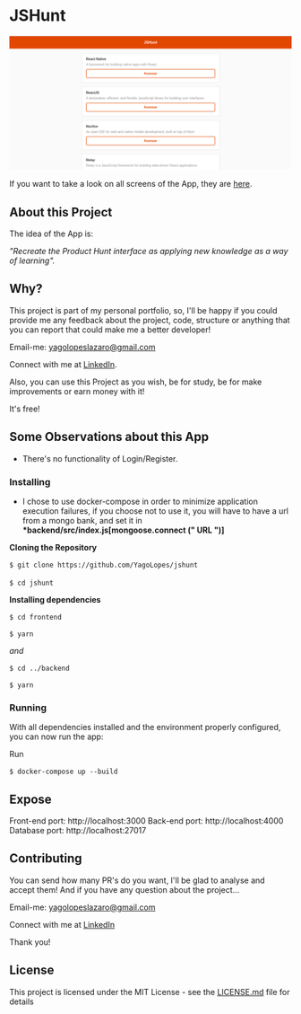 # JSHunt

![Preview-Screens](https://github.com/YagoLopes/jshunt/blob/master/doc/assets/img/jshunt.png)

If you want to take a look on all screens of the App, they are [here](https://feryq.csb.app/).

## About this Project

The idea of the App is:

_"Recreate the Product Hunt interface as applying new knowledge as a way of learning"._

## Why?

This project is part of my personal portfolio, so, I'll be happy if you could provide me any feedback about the project, code, structure or anything that you can report that could make me a better developer!

Email-me: yagolopeslazaro@gmail.com

Connect with me at [LinkedIn](https://www.linkedin.com/in/yago-lopes-l%C3%A1zaro-917536140/).

Also, you can use this Project as you wish, be for study, be for make improvements or earn money with it!

It's free!

## Some Observations about this App

- There's no functionality of Login/Register.

### Installing

- I chose to use docker-compose in order to minimize application execution failures, if you choose not to use it, you will have to have a url from a mongo bank, and set it in **\*backend/src/index.js[mongoose.connect (" URL ")]**

**Cloning the Repository**

```
$ git clone https://github.com/YagoLopes/jshunt

$ cd jshunt
```

**Installing dependencies**

```
$ cd frontend
```

```
$ yarn
```

_and_

```
$ cd ../backend
```

```
$ yarn
```

### Running

With all dependencies installed and the environment properly configured, you can now run the app:

Run

```
$ docker-compose up --build
```

## Expose

Front-end port: http://localhost:3000
Back-end port: http://localhost:4000
Database port: http://localhost:27017

## Contributing

You can send how many PR's do you want, I'll be glad to analyse and accept them! And if you have any question about the project...

Email-me: yagolopeslazaro@gmail.com

Connect with me at [LinkedIn](https://www.linkedin.com/in/yago-lopes-l%C3%A1zaro-917536140/)

Thank you!

## License

This project is licensed under the MIT License - see the [LICENSE.md](https://github.com/YagoLopes/jshunt/blob/master/LICENSE) file for details
